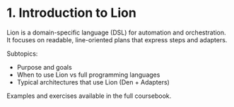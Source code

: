 # 1. Introduction to Lion

Lion is a domain-specific language (DSL) for automation and orchestration. It focuses on readable, line-oriented plans that express steps and adapters.

Subtopics:
- Purpose and goals
- When to use Lion vs full programming languages
- Typical architectures that use Lion (Den + Adapters)

Examples and exercises available in the full coursebook.
